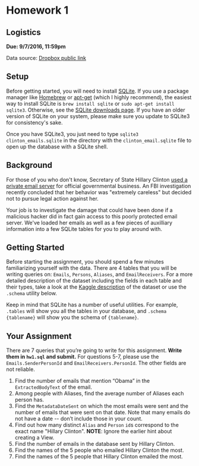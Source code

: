# Homework 1

## Logistics
**Due: 9/7/2016, 11:59pm**

Data source: [Dropbox public link](https://dl.dropboxusercontent.com/u/258937/clinton_emails.sqlite)

## Setup
Before getting started, you will need to install [SQLite](https://www.sqlite.org/). If you use a package manager like [Homebrew](http://brew.sh/) or [apt-get](http://linux.die.net/man/8/apt-get) (which I highly recommend), the easiest way to install SQLite is `brew install sqlite` or `sudo apt-get install sqlite3`. Otherwise, see the [SQLite downloads page](https://www.sqlite.org/download.html). If you have an older version of SQLite on your system, please make sure you update to SQLite3 for consistency's sake.

Once you have SQLite3, you just need to type `sqlite3 clinton_emails.sqlite` in the directory with the `clinton_email.sqlite` file to open up the database with a SQLite shell. 

## Background
For those of you who don't know, Secretary of State Hillary Clinton [used a private email server](https://en.wikipedia.org/wiki/Hillary_Clinton_email_controversy) for official governmental business. An FBI investigation recently concluded that her behavior was "extremely careless" but decided not to pursue legal action against her. 

Your job is to investigate the damage that could have been done if a malicious hacker did in fact gain access to this poorly protected email server. We've loaded her emails as well as a few pieces of auxilliary information into a few SQLite tables for you to play around with.

## Getting Started
Before starting the assignment, you should spend a few minutes familiarizing yourself with the data. There are 4 tables that you will be writing queries on: `Emails`, `Persons`, `Aliases`, and `EmailReceivers`. For a more detailed description of the dataset including the fields in each table and their types, take a look at the [Kaggle description](https://www.kaggle.com/kaggle/hillary-clinton-emails) of the dataset or use the `.schema` utility below.

Keep in mind that SQLite has a number of useful utilities. For example, `.tables` will show you all the tables in your database, and `.schema {tablename}` will show you the schema of `{tablename}`.

## Your Assignment

There are 7 queries that you’re going to write for this assignment. **Write them in `hw1.sql` and submit.** For questions 5-7, please use the `Emails.SenderPersonId` and `EmailReceivers.PersonId`. The other fields are not reliable.

1. Find the number of emails that mention “Obama” in the `ExtractedBodyText` of the email.
2. Among people with Aliases, find the average number of Aliases each person has.
3. Find the `MetadataDateSent` on which the most emails were sent and the number of emails that were sent on that date. Note that many emails do not have a date -- don’t include those in your count.
4. Find out how many distinct `Alias` and `Person` `id`s correspond to the exact name "Hillary Clinton". **NOTE**: Ignore the earlier hint about creating a View.
5. Find the number of emails in the database sent by Hillary Clinton. 
6. Find the names of the 5 people who emailed Hillary Clinton the most.
7. Find the names of the 5 people that Hillary Clinton emailed the most.

